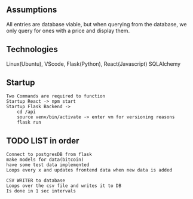 ## Assumptions
All entries are database viable, but when querying from the database, we only query for ones with a price and display them.

## Technologies
Linux(Ubuntu), VScode, Flask(Python), React(Javascript)
SQLAlchemy


## Startup
    Two Commands are required to function
    Startup React -> npm start
    Startup Flask Backend -> 
        cd /api
        source venv/bin/activate -> enter vm for versioning reasons
        flask run

## TODO LIST in order
    Connect to postgresDB from flask
    make models for data(bitcoin)
    have some test data implemented
    Loops every x and updates frontend data when new data is added

    CSV WRITER to database
    Loops over the csv file and writes it to DB
    Is done in 1 sec intervals

